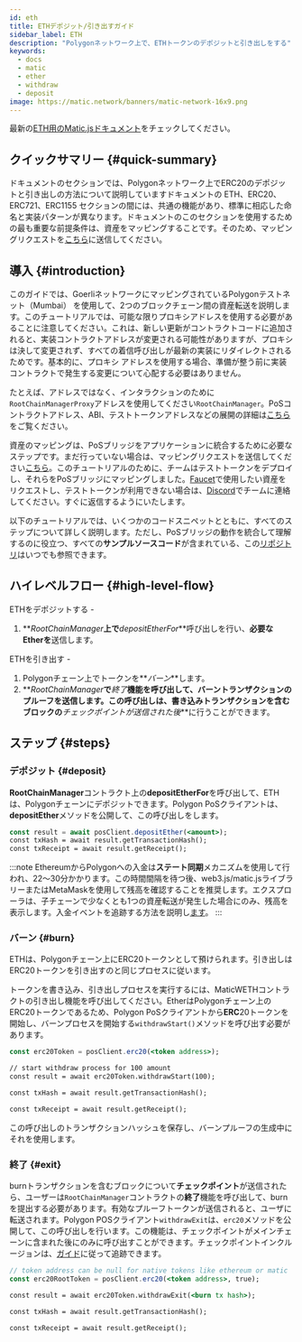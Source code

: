 ```yaml
---
id: eth
title: ETHデポジット/引き出すガイド
sidebar_label: ETH
description: "Polygonネットワーク上で、ETHトークンのデポジットと引き出しをする"
keywords:
  - docs
  - matic
  - ether
  - withdraw
  - deposit
image: https://matic.network/banners/matic-network-16x9.png
---
```


最新の[ETH用のMatic.jsドキュメント](https://maticnetwork.github.io/matic.js/docs/pos/deposit-ether/)をチェックしてください。

## クイックサマリー {#quick-summary}

ドキュメントのセクションでは、Polygonネットワーク上でERC20のデポジットと引き出しの方法について説明していますドキュメントの ETH、ERC20、ERC721、ERC1155 セクションの間には、共通の機能があり、標準に相応した命名と実装パターンが異なります。ドキュメントのこのセクションを使用するための最も重要な前提条件は、資産をマッピングすることです。そのため、マッピングリクエストを[こちら](https://docs.polygon.technology/docs/develop/ethereum-polygon/submit-mapping-request/)に送信してください。

## 導入 {#introduction}

このガイドでは、GoerliネットワークにマッピングされているPolygonテストネット（Mumbai） を使用して、2つのブロックチェーン間の資産転送を説明します。このチュートリアルでは、可能な限りプロキシアドレスを使用する必要があることに注意してください。これは、新しい更新がコントラクトコードに追加されると、実装コントラクトアドレスが変更される可能性がありますが、プロキシは決して変更されず、すべての着信呼び出しが最新の実装にリダイレクトされるためです。基本的に、プロキシ アドレスを使用する場合、準備が整う前に実装コントラクトで発生する変更について心配する必要はありません。

たとえば、アドレスではなく、インタラクションのために`RootChainManagerProxy`アドレスを使用してください`RootChainManager`。PoSコントラクトアドレス、ABI、テストトークンアドレスなどの展開の詳細は[こちら](/docs/develop/ethereum-polygon/pos/deployment/)をご覧ください。

資産のマッピングは、PoSブリッジをアプリケーションに統合するために必要なステップです。まだ行っていない場合は、マッピングリクエストを送信してください[こちら](https://docs.polygon.technology/docs/develop/ethereum-polygon/submit-mapping-request/)。このチュートリアルのために、チームはテストトークンをデプロイし、それらをPoSブリッジにマッピングしました。[Faucet](https://faucet.polygon.technology/)で使用したい資産をリクエストし、テストトークンが利用できない場合は、[Discord](https://discord.com/invite/0xPolygon)でチームに連絡してください。すぐに返信するようにいたします。

以下のチュートリアルでは、いくつかのコードスニペットとともに、すべてのステップについて詳しく説明します。ただし、PoSブリッジの動作を統合して理解するのに役立つ、すべての**サンプルソースコード**が含まれている、この[リポジトリ](https://github.com/maticnetwork/matic.js/tree/master/examples)はいつでも参照できます。

## ハイレベルフロー {#high-level-flow}

ETHをデポジットする -

1. **_RootChainManager_**上で**_depositEtherFor_**呼び出しを行い、**必要なEtherを**送信します。

ETHを引き出す -

1. Polygonチェーン上でトークンを**_バーン_**します。
2. **_RootChainManager_**で**_終了_**機能を呼び出して、バーントランザクションのプルーフを送信します。この呼び出しは、書き込みトランザクションを含むブロックの**_チェックポイントが送信された後_**に行うことができます。

## ステップ {#steps}

### デポジット {#deposit}

**RootChainManager**コントラクト上の**depositEtherFor**を呼び出して、ETHは、Polygonチェーンにデポジットできます。Polygon PoSクライアントは、**depositEther**メソッドを公開して、この呼び出しをします。

```jsx
const result = await posClient.depositEther(<amount>);
const txHash = await result.getTransactionHash();
const txReceipt = await result.getReceipt();
```

:::note
EthereumからPolygonへの入金は**ステート同期**メカニズムを使用して行われ、22〜30分かかります。この時間間隔を待つ後、web3.js/matic.jsライブラリーまたはMetaMaskを使用して残高を確認することを推奨します。エクスプローラは、子チェーンで少なくとも1つの資産転送が発生した場合にのみ、残高を表示します。入金イベントを追跡する方法を説明し[<ins>ます</ins>](/docs/develop/ethereum-polygon/pos/deposit-withdraw-event-pos/)。
:::

### バーン {#burn}

ETHは、Polygonチェーン上にERC20トークンとして預けられます。引き出しはERC20トークンを引き出すのと同じプロセスに従います。

トークンを書き込み、引き出しプロセスを実行するには、MaticWETHコントラクトの引き出し機能を呼び出してください。EtherはPolygonチェーン上のERC20トークンであるため、Polygon PoSクライアントから**ERC**20トークンを開始し、バーンプロセスを開始する`withdrawStart()`メソッドを呼び出す必要があります。

```jsx
const erc20Token = posClient.erc20(<token address>);

// start withdraw process for 100 amount
const result = await erc20Token.withdrawStart(100);

const txHash = await result.getTransactionHash();

const txReceipt = await result.getReceipt();

```

この呼び出しのトランザクションハッシュを保存し、バーンプルーフの生成中にそれを使用します。

### 終了 {#exit}


burnトランザクションを含むブロックについて**チェックポイント**が送信されたら、ユーザーは`RootChainManager`コントラクトの**終了**機能を呼び出して、burnを提出する必要があります。有効なプルーフトークンが送信されると、ユーザに転送されます。Polygon POSクライアント`withdrawExit`は、`erc20`メソッドを公開して、この呼び出しを行います。この機能は、チェックポイントがメインチェーンに含まれた後にのみに呼び出すことができます。チェックポイントインクルージョンは、[ガイド](/docs/develop/ethereum-polygon/pos/deposit-withdraw-event-pos.md#checkpoint-events)に従って追跡できます。


```jsx
// token address can be null for native tokens like ethereum or matic
const erc20RootToken = posClient.erc20(<token address>, true);

const result = await erc20Token.withdrawExit(<burn tx hash>);

const txHash = await result.getTransactionHash();

const txReceipt = await result.getReceipt();

```
